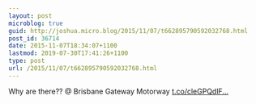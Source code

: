 ```yaml
---
layout: post
microblog: true
guid: http://joshua.micro.blog/2015/11/07/t662895790592032768.html
post_id: 36714
date: 2015-11-07T18:34:07+1100
lastmod: 2019-07-30T17:41:26+1100
type: post
url: /2015/11/07/t662895790592032768.html
---
```

Why are there?? @ Brisbane Gateway Motorway [t.co/cleGPQdlF...](https://t.co/cleGPQdlFn)
